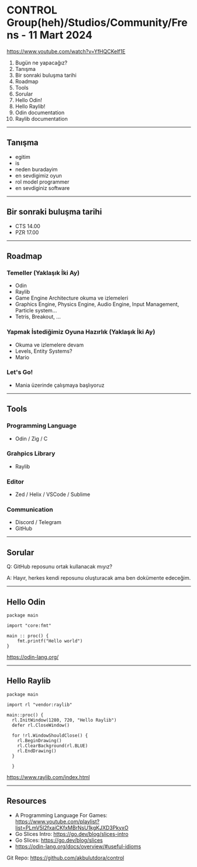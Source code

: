 # CONTROL Group(heh)/Studios/Community/Frens - 11 Mart 2024

  https://www.youtube.com/watch?v=YfHQCKelf1E

1. Bugün ne yapacağız? 
1. Tanışma
1. Bir sonraki buluşma tarihi
1. Roadmap
1. Tools
1. Sorular
1. Hello Odin!
1. Hello Raylib!
1. Odin documentation
1. Raylib documentation

---
## Tanışma
- egitim
- is
- neden buradayim
- en sevdigimiz oyun
- rol model programmer
- en sevdiginiz software

---

## Bir sonraki buluşma tarihi

- CTS 14.00
- PZR 17.00
---

## Roadmap

### Temeller (Yaklaşık İki Ay)
  - Odin
  - Raylib
  - Game Engine Architecture okuma ve izlemeleri
  - Graphics Engine, Physics Engine, Audio Engine, Input Management, Particle system... 
  - Tetris, Breakout, ... 

### Yapmak İstediğimiz Oyuna Hazırlık (Yaklaşık İki Ay)
  - Okuma ve izlemelere devam
  - Levels, Entity Systems?
  - Mario

### Let's Go!
  - Mania üzerinde çalışmaya başlıyoruz

---

## Tools

### Programming Language
- Odin / Zig / C

### Grahpics Library
- Raylib

### Editor
- Zed / Helix / VSCode / Sublime

### Communication 
- Discord / Telegram
- GitHub

---

## Sorular

Q: GitHub reposunu ortak kullanacak mıyız?

A: Hayır, herkes kendi reposunu oluşturacak ama ben dokümente edeceğim.

---

## Hello Odin

```odin
package main

import "core:fmt"

main :: proc() {
    fmt.printf("Hello world")
}
```

https://odin-lang.org/

---

## Hello Raylib

```odin 
package main

import rl "vendor:raylib"

main::proc() {
  rl.InitWindow(1280, 720, "Hello Raylib")
  defer rl.CloseWindow()

  for !rl.WindowShouldClose() {
    rl.BeginDrawing()
    rl.ClearBackground(rl.BLUE)
    rl.EndDrawing()
  }

  }
```

https://www.raylib.com/index.html

--- 

## Resources

- A Programming Language For Games: https://www.youtube.com/playlist?list=PLmV5I2fxaiCKfxMBrNsU1kgKJXD3PkyxO
- Go Slices Intro: https://go.dev/blog/slices-intro
- Go Slices: https://go.dev/blog/slices
- https://odin-lang.org/docs/overview/#useful-idioms


Git Repo: https://github.com/akbulutdora/control

